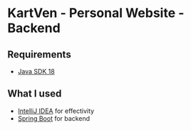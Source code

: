 # KartVen - Personal Website - Backend

## Requirements
- [Java SDK 18](https://www.oracle.com/java/technologies/downloads/)

## What I used
- [IntelliJ IDEA](https://www.jetbrains.com/idea/) for effectivity
- [Spring Boot](https://spring.io/projects/spring-boot) for backend